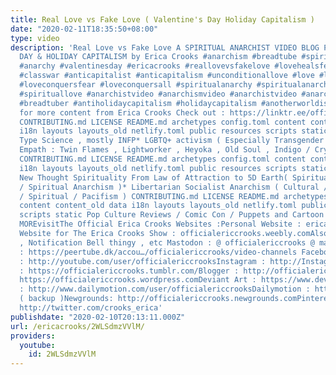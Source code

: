 ```yaml
---
title: Real Love vs Fake Love ( Valentine's Day Holiday Capitalism )
date: "2020-02-11T18:35:50+08:00"
type: video
description: 'Real Love vs Fake Love A SPIRITUAL ANARCHIST VIDEO BLOG POST ABOUT VALENTINE''S
  DAY & HOLIDAY CAPITALISM by Erica Crooks #anarchism #breadtube #spirituality #anarchist
  #anarchy #valentinesday #ericacrooks #reallovevsfakelove #lovehealsfearkills #capitalismkills
  #classwar #anticapitalist #anticapitalism #unconditionallove #love #loveconquershate
  #loveconquersfear #loveconquersall #spiritualanarchy #spiritualanarchist #spiritualanarchism
  #spirituallove #anarchistvideo #anarchismvideo #anarchistvideo #anarchismvideos
  #breadtuber #antiholidaycapitalism #holidaycapitalism #anotherworldispossible And
  for more content from Erica Crooks Check out : https://linktr.ee/officialericcrooks
  CONTRIBUTING.md LICENSE README.md archetypes config.toml content content_old data
  i18n layouts layouts_old netlify.toml public resources scripts static Personality
  Type Science , mostly INFP* LGBTQ+ activism ( Especially Transgender Lesbians )*
  Empath : Twin Flames , Lightworker , Heyoka , Old Soul , Indigo / Crystal , Starseeds
  CONTRIBUTING.md LICENSE README.md archetypes config.toml content content_old data
  i18n layouts layouts_old netlify.toml public resources scripts static New Age /
  New Thought Spirituality From Law of Attraction to 5D Earth( Spiritual Liberation
  / Spiritual Anarchism )* Libertarian Socialist Anarchism ( Cultural / Philosophical
  / Spiritual / Pacifism ) CONTRIBUTING.md LICENSE README.md archetypes config.toml
  content content_old data i18n layouts layouts_old netlify.toml public resources
  scripts static Pop Culture Reviews / Comic Con / Puppets and Cartoon AnimationAND
  MOREvisitThe Official Erica Crooks Websites :Personal Website : ericacrooks.weebly.comOfficial
  Website for The Erica Crooks Show : officialericcrooks.weebly.comAlso Like , Subscribe
  , Notification Bell thingy , etc Mastodon : @ officialericcrooks @ mastodon.socialPeerTube
  : https://peertube.dk/accou…/officialericcrooks/video-channels Facebook: http://facebook.com/officialericcrooksYouTube
  : http://youtube.com/user/officialericcrooksInstagram : http://Instagram.com/officialericcrooks/Tumblr
  : https://officialericcrooks.tumblr.com/Blogger : http://officialericcrooks.blogspot.com/WordPress:
  https://officialericcrooks.wordpress.comDeviant Art : https://www.deviantart.com/officialericcrooksDailymotion
  : http://www.dailymotion.com/user/officialericcrooksDailymotion : http://www.dailymotion.com/user/officialericcrooks1
  ( backup )Newgrounds: http://officialericcrooks.newgrounds.comPinterest: https://www.pinterest.com/officialec1/Twitter:
  http://twitter.com/crooks_erica'
publishdate: "2020-02-10T20:13:11.000Z"
url: /ericacrooks/2WLSdmzVVlM/
providers:
  youtube:
    id: 2WLSdmzVVlM
---
```

